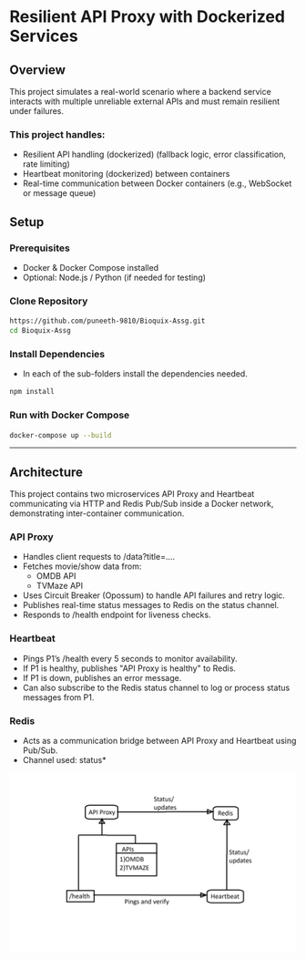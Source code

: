 # Resilient API Proxy with Dockerized Services

## Overview

This project simulates a real-world scenario where a backend service interacts with 
multiple unreliable external APIs and must remain resilient under failures. 

### This project handles:
- Resilient API handling (dockerized) (fallback logic, error classification, rate 
limiting) 
- Heartbeat monitoring (dockerized)  between containers 
- Real-time communication between Docker containers (e.g., WebSocket or 
message queue)

## Setup

### Prerequisites

- Docker & Docker Compose installed
- Optional: Node.js / Python (if needed for testing)


### Clone Repository

```bash
https://github.com/puneeth-9810/Bioquix-Assg.git
cd Bioquix-Assg
```

### Install Dependencies

- In each of the sub-folders install the dependencies needed.

```bash
npm install
```

### Run with Docker Compose

```bash
docker-compose up --build
```

---

##  Architecture

This project contains two microservices API Proxy and Heartbeat communicating via HTTP and Redis Pub/Sub inside a Docker network, demonstrating inter-container communication.

### API Proxy

- Handles client requests to /data?title=....
- Fetches movie/show data from:
  - OMDB API
  - TVMaze API
- Uses Circuit Breaker (Opossum) to handle API failures and retry logic.
- Publishes real-time status messages to Redis on the status channel.
- Responds to /health endpoint for liveness checks.

### Heartbeat

- Pings P1’s /health every 5 seconds to monitor availability.
- If P1 is healthy, publishes "API Proxy is healthy" to Redis.
- If P1 is down, publishes an error message.
- Can also subscribe to the Redis status channel to log or process status messages from P1.

### Redis

- Acts as a communication bridge between API Proxy and Heartbeat using Pub/Sub.
- Channel used: status*

![Flow](images/flow.png)
